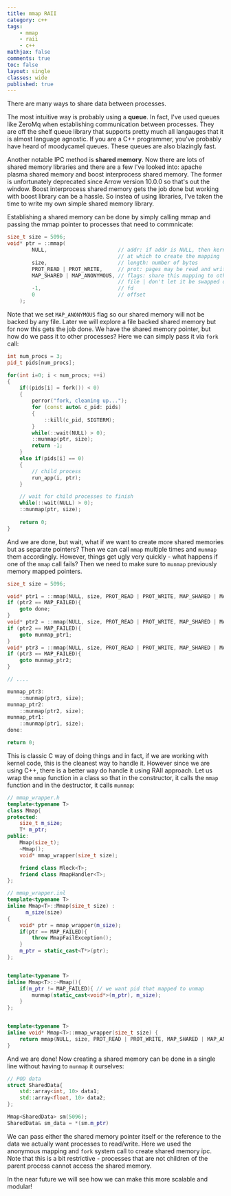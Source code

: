 ```yaml
---
title: mmap RAII
category: c++
tags:
    - mmap
    - raii
    - c++
mathjax: false
comments: true
toc: false
layout: single
classes: wide
published: true
---
```


There are many ways to share data between processes. 

The most intuitive way is probably using a **queue**. In fact, I've used queues like ZeroMq when establishing communication between processes. They are off the shelf queue library that supports pretty much all langauges that it is almost language agnostic. If you are a C++ programmer, you've probably have heard of moodycamel queues. These queues are also blazingly fast. 

Another notable IPC method is **shared memory**. Now there are lots of shared memory libraries and there are a few I've looked into: apache plasma shared memory and boost interprocess shared memory. The former is unfortunately deprecated since Arrow version 10.0.0 so that's out the window. Boost interprocess shared memory gets the job done but working with boost library can be a hassle. So instea of using libraries, I've taken the time to write my own simple shared memory library.

Establishing a shared memory can be done by simply calling mmap and passing the mmap pointer to processes that need to commnicate:
```cpp
size_t size = 5096;
void* ptr = ::mmap(
        NULL,                       // addr: if addr is NULL, then kernel chooses the (page aligned) address 
                                    // at which to create the mapping
        size,                       // length: number of bytes 
        PROT_READ | PROT_WRITE,     // prot: pages may be read and written
        MAP_SHARED | MAP_ANONYMOUS, // flags: share this mapping to other processes | mapping is not backed by any 
                                    // file | don't let it be swapped out
        -1,                         // fd
        0                           // offset
    );
```
Note that we set `MAP_ANONYMOUS` flag so our shared memory will not be backed by any file. Later we will explore a file backed shared memory but for now this gets the job done. We have the shared memory pointer, but how do we pass it to other processes? Here we can simply pass it via `fork` call:

```cpp
int num_procs = 3;
pid_t pids[num_procs];

for(int i=0; i < num_procs; ++i)
{
    if((pids[i] = fork()) < 0)
    {
        perror("fork, cleaning up...");
        for (const auto& c_pid: pids)
        {
            ::kill(c_pid, SIGTERM);
        }
        while(::wait(NULL) > 0);
        ::munmap(ptr, size);
        return -1;
    }
    else if(pids[i] == 0)
    {
        // child process
        run_app(i, ptr);
    }

    // wait for child processes to finish
    while(::wait(NULL) > 0);
    ::munmap(ptr, size);
    
    return 0;
}
```

And we are done, but wait, what if we want to create more shared memories but as separate pointers? Then we can call `mmap` multiple times and `munmap` them accordingly. However, things get ugly very quickly - what happens if one of the `mmap` call fails? Then we need to make sure to `munmap` previously memory mapped pointers.

```cpp
size_t size = 5096;

void* ptr1 = ::mmap(NULL, size, PROT_READ | PROT_WRITE, MAP_SHARED | MAP_ANONYMOUS, -1, 0);
if (ptr2 == MAP_FAILED){
    goto done;
}
void* ptr2 = ::mmap(NULL, size, PROT_READ | PROT_WRITE, MAP_SHARED | MAP_ANONYMOUS, -1, 0);
if (ptr2 == MAP_FAILED){
    goto munmap_ptr1;
}
void* ptr3 = ::mmap(NULL, size, PROT_READ | PROT_WRITE, MAP_SHARED | MAP_ANONYMOUS, -1, 0);
if (ptr3 == MAP_FAILED){
    goto munmap_ptr2;
}

// ....

munmap_ptr3:
    ::munmap(ptr3, size);
munmap_ptr2:
    ::munmap(ptr2, size);
munmap_ptr1:
    ::munmap(ptr1, size);
done:

return 0;
```

This is classic C way of doing things and in fact, if we are working with kernel code, this is the cleanest way to handle it. However since we are using C++, there is a better way do handle it using RAII approach. Let us wrap the `mmap` function in a class so that in the constructor, it calls the `mmap` function and in the destructor, it calls `munmap`:

```cpp
// mmap_wrapper.h
template<typename T>
class Mmap{
protected:
    size_t m_size;
    T* m_ptr;
public:
    Mmap(size_t);
    ~Mmap();
    void* mmap_wrapper(size_t size);

    friend class Mlock<T>;
    friend class MmapHandler<T>;
};
```

```cpp
// mmap_wrapper.inl
template<typename T>
inline Mmap<T>::Mmap(size_t size) : 
      m_size(size)
{
    void* ptr = mmap_wrapper(m_size);
    if(ptr == MAP_FAILED){
        throw MmapFailException();
    }
    m_ptr = static_cast<T*>(ptr);
};


template<typename T>
inline Mmap<T>::~Mmap(){
    if(m_ptr != MAP_FAILED){ // we want pid that mapped to unmap
        munmap(static_cast<void*>(m_ptr), m_size);
    }
};


template<typename T>
inline void* Mmap<T>::mmap_wrapper(size_t size) {
    return mmap(NULL, size, PROT_READ | PROT_WRITE, MAP_SHARED | MAP_ANONYMOUS, -1, 0);
}
```

And we are done! Now creating a shared memory can be done in a single line without having to `munmap` it ourselves:
```cpp
// POD data
struct SharedData{
    std::array<int, 10> data1;
    std::array<float, 10> data2;
};

Mmap<SharedData> sm(5096);
SharedData& sm_data = *(sm.m_ptr)
```

We can pass either the shared memory pointer itself or the reference to the data we actually want processes to read/write. Here we used the anonymous mapping and `fork` system call to create shared memory ipc. Note that this is a bit restrictive - processes that are not children of the parent process cannot access the shared memory. 

In the near future we will see how we can make this more scalable and modular!
